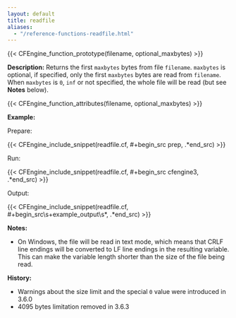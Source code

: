 ```yaml
---
layout: default
title: readfile
aliases:
  - "/reference-functions-readfile.html"
---
```


{{< CFEngine_function_prototype(filename, optional_maxbytes) >}}

**Description:**
Returns the first `maxbytes` bytes from file `filename`.
`maxbytes` is optional, if specified, only the first `maxbytes` bytes are read from `filename`.
When `maxbytes` is `0`, `inf` or not specified, the whole file will be read (but see **Notes** below).

{{< CFEngine_function_attributes(filename, optional_maxbytes) >}}

**Example:**

Prepare:

{{< CFEngine_include_snippet(readfile.cf, #\+begin_src prep, .*end_src) >}}

Run:

{{< CFEngine_include_snippet(readfile.cf, #\+begin_src cfengine3, .*end_src) >}}

Output:

{{< CFEngine_include_snippet(readfile.cf, #\+begin_src\s+example_output\s*, .*end_src) >}}

**Notes:**

- On Windows, the file will be read in text mode, which means that
  CRLF line endings will be converted to LF line endings in the
  resulting variable. This can make the variable length shorter than the
  size of the file being read.

**History:**

- Warnings about the size limit and the special `0` value were introduced in 3.6.0
- 4095 bytes limitation removed in 3.6.3
